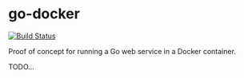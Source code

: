 # go-docker

[![Build Status](https://travis-ci.org/strongbrent/go-docker.svg?branch=master)](https://travis-ci.org/strongbrent/go-docker)

Proof of concept for running a Go web service in a Docker container.

TODO...
